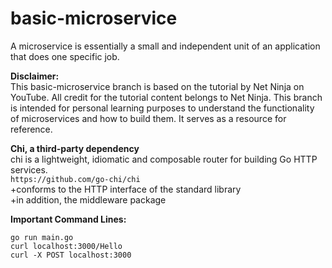 # basic-microservice

A microservice is essentially a small and independent unit of an application that does one specific job. <br />

**Disclaimer:** <br />
This basic-microservice branch is based on the tutorial by Net Ninja on YouTube. All credit for the tutorial content belongs to Net Ninja. This branch is intended for personal learning purposes to understand the functionality of microservices and how to build them. It serves as a resource for reference.

**Chi, a third-party dependency** <br />
chi is a lightweight, idiomatic and composable router for building Go HTTP services. <br />
```https://github.com/go-chi/chi ``` <br />
+conforms to the HTTP interface of the standard library <br />
+in addition, the middleware package <br />

**Important Command Lines:**
```
go run main.go
curl localhost:3000/Hello
curl -X POST localhost:3000
```
